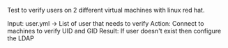 Test to verify users on 2 different virtual machines with linux red hat.

Input: user.yml -> List of user that needs to verify
Action: Connect to machines to verify UID and GID
Result: If user doesn't exist then configure the LDAP



